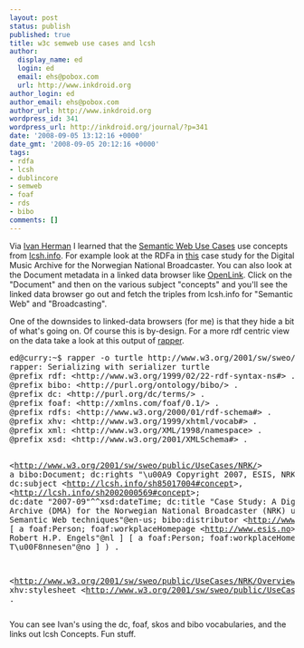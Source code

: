 ```yaml
---
layout: post
status: publish
published: true
title: w3c semweb use cases and lcsh
author:
  display_name: ed
  login: ed
  email: ehs@pobox.com
  url: http://www.inkdroid.org
author_login: ed
author_email: ehs@pobox.com
author_url: http://www.inkdroid.org
wordpress_id: 341
wordpress_url: http://inkdroid.org/journal/?p=341
date: '2008-09-05 13:12:16 +0000'
date_gmt: '2008-09-05 20:12:16 +0000'
tags:
- rdfa
- lcsh
- dublincore
- semweb
- foaf
- rds
- bibo
comments: []
---
```

<p>Via <a href="http://www.w3.org/People/Ivan/">Ivan Herman</a> I learned that the <a href="http://www.w3.org/2001/sw/sweo/public/UseCases/">Semantic Web Use Cases</a> use concepts from <a href="http://web.archive.org/web/20130812145007/http://lcsh.info/">lcsh.info</a>. For example look at the RDFa in <a href="http://www.w3.org/2001/sw/sweo/public/UseCases/NRK/">this</a> case study for the Digital Music Archive for the Norwegian National Broadcaster. You can also look at the Document metadata in a linked data browser like <a href="http://demo.openlinksw.com/rdfbrowser/?uri=http%3A//www.w3.org/2001/sw/sweo/public/UseCases/NRK/">OpenLink</a>. Click on the "Document" and then on the various subject "concepts" and you'll see the linked data browser go out and fetch the triples from lcsh.info for "Semantic Web" and "Broadcasting".</p>
<p>One of the downsides to linked-data browsers (for me) is that they hide a bit of what's going on. Of course this is by-design. For a more rdf centric view on the data take a look at this output of <a href="http://librdf.org/raptor/rapper.html">rapper</a>.</p>
<pre>
ed@curry:~$ rapper -o turtle http://www.w3.org/2001/sw/sweo/public/UseCases/NRK/
rapper: Serializing with serializer turtle
@prefix rdf: &lt;http://www.w3.org/1999/02/22-rdf-syntax-ns#&gt; .
@prefix bibo: &lt;http://purl.org/ontology/bibo/&gt; .
@prefix dc: &lt;http://purl.org/dc/terms/&gt; .
@prefix foaf: &lt;http://xmlns.com/foaf/0.1/&gt; .
@prefix rdfs: &lt;http://www.w3.org/2000/01/rdf-schema#&gt; .
@prefix xhv: &lt;http://www.w3.org/1999/xhtml/vocab#&gt; .
@prefix xml: &lt;http://www.w3.org/XML/1998/namespace&gt; .
@prefix xsd: &lt;http://www.w3.org/2001/XMLSchema#&gt; .

&lt;http://www.w3.org/2001/sw/sweo/public/UseCases/NRK/&gt;
    a bibo:Document;
    dc:rights "\u00A9 Copyright 2007, ESIS, NRK."@en-us;
    dc:subject &lt;http://lcsh.info/sh85017004#concept&gt;, &lt;http://lcsh.info/sh2002000569#concept&gt;;
    dc:date "2007-09"^^xsd:dateTime;
    dc:title "Case Study: A Digital Music Archive (DMA) for the Norwegian National Broadcaster (NRK) using Semantic Web techniques"@en-us;
    bibo:distributor &lt;http://www.w3.org/&gt;;
    bibo:authorList (
        [
            a foaf:Person;
            foaf:workplaceHomepage &lt;http://www.esis.no&gt;;
            foaf:name "Dr. Robert H.P. Engels"@nl
        ]
        [
            a foaf:Person;
            foaf:workplaceHomepage &lt;http://www.nrk.no&gt;;
            foaf:name "Jon Roar T\u00F8nnesen"@no
        ]
    ) .

&lt;http://www.w3.org/2001/sw/sweo/public/UseCases/NRK/Overview.html&gt;
    xhv:stylesheet &lt;http://www.w3.org/2001/sw/sweo/public/UseCases/style/ucstyle.css&gt; .
</pre>
<p>You can see Ivan's using the dc, foaf, skos and bibo vocabularies, and the links out lcsh Concepts. Fun stuff.</p>
